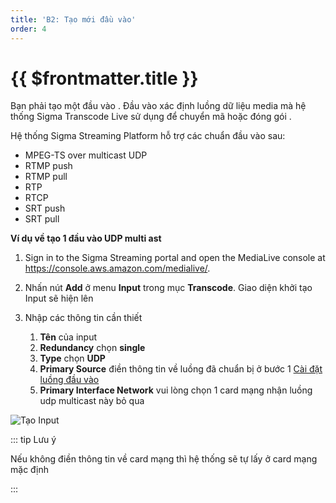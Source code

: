 ```yaml
---
title: 'B2: Tạo mới đầu vào'
order: 4
---
```


# {{ $frontmatter.title }}

Bạn phải tạo một đầu vào \. Đầu vào xác định luồng dữ liệu media mà hệ thống Sigma Transcode Live sử dụng để chuyển mã hoặc đóng gói \.

Hệ thống Sigma Streaming Platform hỗ trợ các chuẩn đầu vào sau:
- MPEG-TS over multicast UDP
- RTMP push
- RTMP pull
- RTP
- RTCP
- SRT push
- SRT pull

**Ví dụ về tạo 1 đầu vào UDP multi ast**

1. Sign in to the Sigma Streaming portal and open the MediaLive console at [https://console\.aws\.amazon\.com/medialive/](https://console.aws.amazon.com/medialive/)\.

2. Nhấn nút **Add** ở menu **Input** trong mục **Transcode**. Giao diện khởi tạo Input sẽ hiện lên

3. Nhập các thông tin cần thiết
   1. **Tên** của input
   2. **Redundancy** chọn **single**
   3. **Type** chọn **UDP**
   4. **Primary Source** điền thông tin về luồng đã chuẩn bị ở bước 1 [Cài đặt luồng đầu vào](03-getting-started-step1.md)
   5. **Primary Interface Network** vui lòng chọn 1 card mạng nhận luồng udp multicast này bỏ qua


![Tạo Input](../images/um-create-input.png)

::: tip Lưu ý

Nếu không điền thông tin về card mạng thì hệ thống sẽ tự lấy ở card mạng mặc định

:::